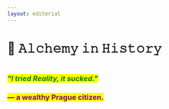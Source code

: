 ```yaml
---
layout: editorial
---
```


# 🧪 𝙰𝚕𝚌𝚑𝚎𝚖𝚢 𝚒𝚗 𝙷𝚒𝚜𝚝𝚘𝚛𝚢

<figure><img src="../../../../../.gitbook/assets/pexels-btgl-♡-19781143.jpg" alt=""><figcaption></figcaption></figure>

### &#x20;                                  _<mark style="color:green;">**"I tried Reality, it sucked."**</mark>_

### &#x20;                                                              <mark style="color:purple;">—  a wealthy Prague citizen.</mark>   &#x20;
